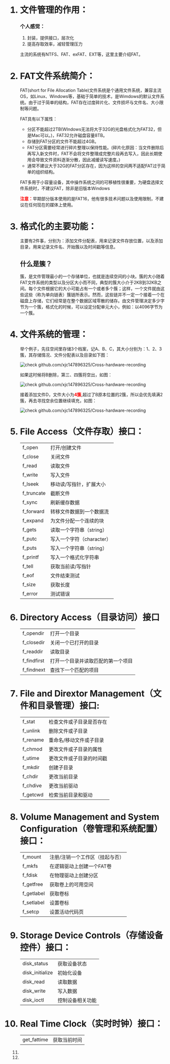 <ol>
  <h1><li>
    文件管理的作用：</h1>
    <h3>个人感觉：</h3>
    <ol>
      <li>
        封装，提供接口，层次化
      </li>
      <li>
        提高存取效率，减轻管理压力
      </li>
    </ol>
  <p></p>
    <p>主流的系统有NTFS、FAT、exFAT、EXT等，这里主要介绍FAT。</p>
  </li>
  <h1><li>
    FAT文件系统简介：</h1>
    <p>FAT(short for File Allocation Table)文件系统是个通用文件系统，兼容主流OS，如Linux、Windows等，基础于简单的技术，是Wimdows的默认文件系统。由于过于简单的结构，FAT存在过度碎片化、文件损坏与文件名、大小限制等问题。</p>
    <p>FAT具有以下属性：</p>
    <ul>
      <li>
        分区不能超过2TB(WIndows无法将大于32G的光盘格式化为FAT32，但是Mac可以。)，FAT32允许磁盘容量8TB。
      </li>
      <li>
        存储到FAT分区的文件不能超过4GB。
      </li>
      <li>
        FAT分区需要经常进行碎片整理以保持性能。(碎片化原因：当文件删除后再写入新文件时，FAT不会将文件整理成完整片段再去写入，因此长期使用会导致文件资料逐渐分散，因此减缓读写速度。)
      </li>
      <li>
        通常不建议大于32G的FAT分区存在，因为这样的空间两不适配FAT过于简单的组织结构。
      </li>
    </ul>
    <p>FAT多用于小容量设备，其中操作系统之间的可移植性很重要，为硬盘选择文件系统时，不建议FAT，除非是旧版本Windows</p>
    <p><b style="color:red;">注意：</b>早期部分版本使用的是FAT16，他有很多技术问题以及使用限制，不建议在任何现在的媒体上使用。</p>
  </li>
  <h1><li>
    格式化的主要功能：</h1>
    <p>主要有2件事，分别为：添加文件分配表，用来记录文件存放位置，以及添加目录，用来记录文件名、开始簇以及时间戳等信息。</p>
    <h2>什么是簇？</h2>
    <p>簇，是文件管理最小的一个存储单位，也就是连续空间的小块。簇的大小随着FAT文件系统的类型以及分区大小而不同，典型的簇大小介于2KB到32KB之间。每个文件根据它的大小可能占有一个或者多个簇；这样，一个文件就由这些这些（称为单向链表）簇链所表示。然而，这些链并不一定一个接着一个在磁盘上存储，它们经常是在整个数据区域零散的储存。由文件管理决定多少字节为一个簇，格式化的时候，可以设定分配单元大小，例如：以4096字节为一个簇。</p>
    
  </li>
  <h1><li>
    文件系统的管理：</h1>
    <p>举个例子，先往空间里存储3个档案，记A、B、C，其大小分别为：1、2、3簇，其存储情况、文件分配表以及目录如下图：</p>
    <img src="FATfs.png" alt="check github.com/xjc147896325/Cross-hardware-recording">
    <p>如果这时候将B删除，第三、四簇将空出，如图：</p>
    <img src="FATfs_2.png" alt="check github.com/xjc147896325/Cross-hardware-recording">
    <p>接着添加文件D，文件大小为<b style="color:red;">4簇</b>,超过了B原本位置的2簇，所以会优先填满2簇，再去寻找空余位置继续填充，如图：</p>
    <img src="FATfs_3.png" alt="check github.com/xjc147896325/Cross-hardware-recording">
  </li>
  <h1><li>
    File Access（文件存取）接口：</h1>
    <div><table>
      <tr>
        <td>f_open</td>
        <td>打开/创建文件</td>
      </tr>
      <tr>
        <td>f_close</td>
        <td>关闭文件</td>
      </tr>
      <tr>
        <td>f_read</td>
        <td>读取文件</td>
      </tr>
      <tr>
        <td>f_write</td>
        <td>写入文件</td>
      </tr>
      <tr>
        <td>f_lseek</td>
        <td>移动读/写指针，扩展大小</td>
      </tr>
      <tr>
        <td>f_truncate</td>
        <td>截断文件</td>
      </tr>
      <tr>
        <td>f_sync</td>
        <td>刷新缓存数据</td>
      </tr>
      <tr>
        <td>f_forward</td>
        <td>转移文件数据到一个数据流</td>
      </tr>
      <tr>
        <td>f_expand</td>
        <td>为文件分配一个连续的块</td>
      </tr>
      <tr>
        <td>f_gets</td>
        <td>读取一个字符串（string）</td>
      </tr>
      <tr>
        <td>f_putc</td>
        <td>写入一个字符（character）</td>
      </tr>
      <tr>
        <td>f_puts</td>
        <td>写入一个字符串（string）</td>
      </tr>
      <tr>
        <td>f_printf</td>
        <td>写入一个格式化字符串</td>
      </tr>
      <tr>
        <td>f_tell</td>
        <td>获取当前读/写指针</td>
      </tr>
      <tr>
        <td>f_eof</td>
        <td>文件结束测试</td>
      </tr>
      <tr>
        <td>f_size</td>
        <td>获取长度</td>
      </tr>
      <tr>
        <td>f_error</td>
        <td>测试错误</td>
      </tr>  
    </table></div>
  </li>
  <h1><li>
    Directory Access（目录访问）接口</h1>
    <table>
      <tr>
        <td>f_opendir</td>
        <td>打开一个目录</td>
      </tr>
      <tr>
        <td>f_closedir</td>
        <td>关闭一个已打开的目录</td>
      </tr>
      <tr>
        <td>f_readdir</td>
        <td>读取目录</td>
      </tr>
      <tr>
        <td>f_findfirst</td>
        <td>打开一个目录并读取匹配的第一个项目</td>
      </tr>
      <tr>
        <td>f_findnext</td>
        <td>查找下一个匹配的项目</td>
      </tr>
    </table>
  </li>
  <h1><li>
    File and Dirextor Management（文件和目录管理）接口:</h1>
    <table>
      <tr> 
        <td>f_stat</td>
        <td>检查文件或子目录是否存在</td>
      </tr>
      <tr> 
        <td>f_unlink</td>
        <td>删除文件或子目录</td>
      </tr>
      <tr> 
        <td>f_rename</td>
        <td>重命名/移动文件或子目录</td>
      </tr>
      <tr> 
        <td>f_chmod</td>
        <td>更改文件或子目录的属性</td>
      </tr>
      <tr> 
        <td>f_utime</td>
        <td>更改文件或子目录的时间戳</td>
      </tr>
      <tr> 
        <td>f_mkdir</td>
        <td>创建子目录</td>
      </tr>
      <tr> 
        <td>f_chdir</td>
        <td>更改当前目录</td>
      </tr>
      <tr> 
        <td>f_chdive</td>
        <td>更改当前驱动</td>
      </tr>
      <tr> 
        <td>f_getcwd</td>
        <td>检索当前目录和驱动</td>
      </tr>
    </table>
  </li>
  <h1><li>
    Volume Management and System Configuration（卷管理和系统配置）接口：</h1>
    <table>
      <tr>  
        <td>f_mount</td>
        <td>注册/注销一个工作区（挂起与否）</td>
      </tr>
      <tr>  
        <td>f_mkfs</td>
        <td>在逻辑驱动上创建一个FAT卷</td>
      </tr>
      <tr>  
        <td>f_fdisk</td>
        <td>在物理驱动上创建分区</td>
      </tr>
      <tr>  
        <td>f_getfree</td>
        <td>获取卷上的可用空间</td>
      </tr>
      <tr>  
        <td>f_getlabel</td>
        <td>获取卷标</td>
      </tr>
      <tr>  
        <td>f_setlabel</td>
        <td>设置卷标</td>
      </tr>
      <tr>  
        <td>f_setcp</td>
        <td>设置活动代码页</td>
      </tr>
    </table>
  </li>
  <h1><li>
    Storage Device Controls（存储设备控件）接口：</h1>
    <table>
      <tr>
        <td>disk_status</td>
        <td>获取设备状态</td>
      </tr>
      <tr>
        <td>disk_initialize</td>
        <td>初始化设备</td>
      </tr>
      <tr>
        <td>disk_read</td>
        <td>读取数据</td>
      </tr>
      <tr>
        <td>disk_write</td>
        <td>写入数据</td>
      </tr>
      <tr>
        <td>disk_ioctl</td>
        <td>控制设备相关功能</td>
      </tr>
    </table>
  </li>
  <h1><li>
    Real Time Clock（实时时钟）接口：</h1>
    <table>
      <tr>
        <td>get_fattime</td>
        <td>获取当前时间</td>
      </tr>
    </table>
    
  </li>
  <li>
    
  </li>
  <li>
    
  </li>
</ol>
